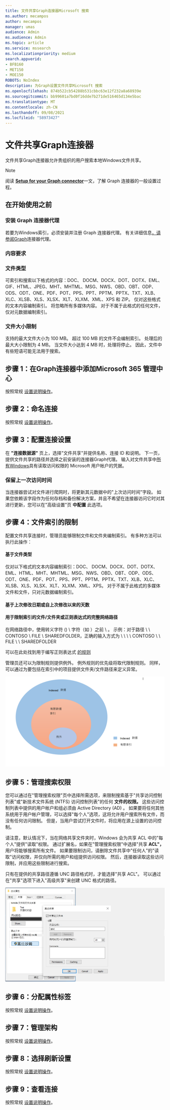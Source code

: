 ```yaml
---
title: 文件共享Graph连接器Microsoft 搜索
ms.author: mecampos
author: mecampos
manager: umas
audience: Admin
ms.audience: Admin
ms.topic: article
ms.service: mssearch
ms.localizationpriority: medium
search.appverid:
- BFB160
- MET150
- MOE150
ROBOTS: NoIndex
description: 为Graph设置文件共享Microsoft 搜索
ms.openlocfilehash: 874b522cb54288b531cbbc63e12f232a8a68939e
ms.sourcegitcommit: bb99601a7bd0f16dde7b271de516465d134e5bac
ms.translationtype: MT
ms.contentlocale: zh-CN
ms.lasthandoff: 09/08/2021
ms.locfileid: "58973427"
---
```

<!---Previous ms.author: rusamai --->

# <a name="file-share-graph-connector"></a>文件共享Graph连接器

文件共享Graph连接器允许贵组织的用户搜索本地Windows文件共享。

> [!NOTE]
> 阅读 [**Setup for your Graph connector**](configure-connector.md)一文，了解 Graph 连接器的一般设置过程。

## <a name="before-you-get-started"></a>在开始使用之前

### <a name="install-the-graph-connector-agent"></a>安装 Graph 连接器代理

若要为Windows索引，必须安装并注册 Graph 连接器代理。 有关详细信息[，请参阅Graph](graph-connector-agent.md)连接器代理。  

### <a name="content-requirements"></a>内容要求

### <a name="file-types"></a>文件类型

可索引和搜索以下格式的内容：DOC、 DOCM、DOCX、DOT、DOTX、EML、GIF、HTML、JPEG、MHT、MHTML、MSG、NWS、OBD、OBT、ODP、ODS、ODT、ONE、PDF、POT、PPS、PPT、PPTM、PPTX、TXT、XLB、XLC、XLSB、XLS、XLSX、XLT、XLXM、XML、XPS 和 ZIP。 仅对这些格式的文本内容编制索引。 将忽略所有多媒体内容。 对于不属于此格式的任何文件，仅对元数据编制索引。

### <a name="file-size-limits"></a>文件大小限制

支持的最大文件大小为 100 MB。 超过 100 MB 的文件不会编制索引。 处理后的最大大小限制为 4 MB。 当文件大小达到 4 MB 时，处理将停止。 因此，文件中有些短语可能无法用于搜索。

## <a name="step-1-add-a-graph-connector-in-the-microsoft-365-admin-center"></a>步骤 1：在Graph连接器中添加Microsoft 365 管理中心

按照常规 [设置说明操作](./configure-connector.md)。
<!---If the above phrase does not apply, delete it and insert specific details for your data source that are different from general setup instructions.-->

## <a name="step-2-name-the-connection"></a>步骤 2：命名连接

按照常规 [设置说明操作](./configure-connector.md)。
<!---If the above phrase does not apply, delete it and insert specific details for your data source that are different from general setup instructions.-->

## <a name="step-3-configure-the-connection-settings"></a>步骤 3：配置连接设置

在 **"连接数据源"** 页上，选择"文件共享"并提供名称、连接 ID 和说明。 下一页，提供文件共享的路径并选择之前安装的连接器Graph代理。 输入对文件共享中[所有Windows](https://microsoft.com/windows)具有读取访问权限的 Microsoft 用户帐户的凭据。

### <a name="preserve-last-access-time"></a>保留上一次访问时间

当连接器尝试对文件进行爬网时，将更新其元数据中的"上次访问时间"字段。 如果您依赖该字段作为任何存档和备份解决方案，并且不希望在连接器访问它时对其进行更新，您可以在"高级设置"页 **中配置** 此选项。

## <a name="step-4-limits-for-file-indexing"></a>步骤 4：文件索引的限制

配置文件共享连接时，管理员能够限制文件和文件夹编制索引。 有多种方法可以执行此操作：

#### <a name="based-on-file-types"></a>基于文件类型

仅对以下格式的文本内容编制索引：DOC、 DOCM、DOCX、DOT、DOTX、EML、HTML、MHT、MHTML、MSG、NWS、OBD、OBT、ODP、ODS、ODT、ONE、PDF、POT、PPS、PPT、PPTM、PPTX、TXT、XLB、XLC、XLSB、XLS、XLSX、XLT、XLXM、XML、XPS。 对于不属于此格式的多媒体文件和文件，只对元数据编制索引。

#### <a name="based-on-last-modified-date-or-number-of-days-since-last-modification"></a>基于上次修改日期或自上次修改以来的天数

#### <a name="full-network-path-of-filefolder-or-regular-expression-to-limit-indexing"></a>用于限制索引的文件/文件夹或正则表达式的完整网络路径 

在网络路径中，使用转义字符 () \\ 字符（如 ）之前 \\ 。 示例：对于路径 \\ \\ CONTOSO \\ FILE \\ SHAREDFOLDER，正确的输入方式为 \\ \\ \\ \\ CONTOSO \\ \\ FILE \\ \\ SHAREDFOLDER

可以在此处找到用于编写正则表达式 [的规则](https://docs.microsoft.com/dotnet/standard/base-types/regular-expression-language-quick-reference)

管理员还可以为限制规则提供例外。 例外规则的优先级将取代限制规则。 同样，可以通过为要包括在索引中的项目提供文件夹/文件路径来定义异常。

![限制和例外。](media/file-connector/ExclusionRule.png)

## <a name="step-5-manage-search-permissions"></a>步骤 5：管理搜索权限

您可以通过在"管理搜索权限"页中选择所需选项，来限制搜索基于"共享访问控制列表"或"新技术文件系统 (NTFS) 访问控制列表"的任何 **文件的权限。** 这些访问控制列表中提供的用户帐户和组必须由 Active Directory (AD) 。 如果要将任何其他系统用于用户帐户管理，可以选择"每个人"选项，这将允许用户搜索所有文件，而没有任何访问限制。 但是，当用户尝试打开文件时，将应用在源上设置的访问控制。

请注意，默认情况下，当在网络共享文件夹时，Windows 会为共享 ACL 中的"每个人"提供"读取"权限。 通过扩展名，如果在"管理搜索权限"中选择"共享 **ACL"，** 用户将能够搜索所有文件。 如果要限制访问，请删除文件共享中"任何人"的"读取"访问权限，并仅向所需的用户和组提供访问权限。 然后，连接器读取这些访问限制，并应用这些限制进行搜索。

只有在提供的共享路径遵循 UNC 路径格式时，才能选择"共享 ACL"。 可以通过在"共享"选项下进入"高级共享"来创建 UNC 格式的路径。

![Advanced_sharing。](media/file-connector/file-advanced-sharing.png)

## <a name="step-6-assign-property-labels"></a>步骤 6：分配属性标签

按照常规 [设置说明操作](./configure-connector.md)。
<!---If the above phrase does not apply, delete it and insert specific details for your data source that are different from general setup instructions.-->

## <a name="step-7-manage-schema"></a>步骤 7：管理架构

按照常规 [设置说明操作](./configure-connector.md)。
<!---If the above phrase does not apply, delete it and insert specific details for your data source that are different from general setup instructions.-->

## <a name="step-8-choose-refresh-settings"></a>步骤 8：选择刷新设置

按照常规 [设置说明操作](./configure-connector.md)。
<!---If the above phrase does not apply, delete it and insert specific details for your data source that are different from general setup instructions.-->

## <a name="step-9-review-connection"></a>步骤 9：查看连接

按照常规 [设置说明操作](./configure-connector.md)。
<!---If the above phrase does not apply, delete it and insert specific details for your data source that are different from general setup 
instructions.-->

<!---## Troubleshooting-->
<!---Insert troubleshooting recommendations for this data source-->

<!---## Limitations-->
<!---Insert limitations for this data source-->
